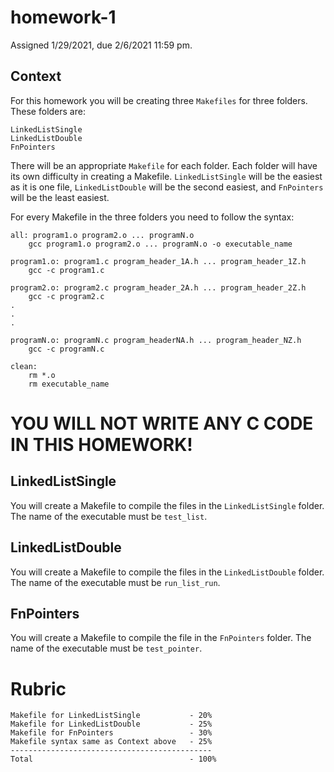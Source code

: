 # homework-1
Assigned 1/29/2021, due 2/6/2021 11:59 pm.
## Context
For this homework you will be creating three `Makefiles` for three folders. These folders are:
    
    LinkedListSingle
    LinkedListDouble
    FnPointers
    
There will be an appropriate `Makefile` for each folder. Each folder will have its own difficulty in creating a Makefile. `LinkedListSingle` will be the easiest as it is one file, `LinkedListDouble` will be the second easiest, and `FnPointers` will be the least easiest. 

For every Makefile in the three folders you need to follow the syntax:

    all: program1.o program2.o ... programN.o
        gcc program1.o program2.o ... programN.o -o executable_name
        
    program1.o: program1.c program_header_1A.h ... program_header_1Z.h
        gcc -c program1.c
        
    program2.o: program2.c program_header_2A.h ... program_header_2Z.h
        gcc -c program2.c
    .
    .
    .
    
    programN.o: programN.c program_headerNA.h ... program_header_NZ.h
        gcc -c programN.c
        
    clean:
        rm *.o
        rm executable_name
        
# YOU WILL NOT WRITE ANY C CODE IN THIS HOMEWORK!

## LinkedListSingle

You will create a Makefile to compile the files in the `LinkedListSingle` folder. The name of the executable must be `test_list`.

## LinkedListDouble

You will create a Makefile to compile the files in the `LinkedListDouble` folder. The name of the executable must be `run_list_run`.

## FnPointers

You will create a Makefile to compile the file in the `FnPointers` folder. The name of the executable must be `test_pointer`.

# Rubric

    Makefile for LinkedListSingle           - 20%
    Makefile for LinkedListDouble           - 25%
    Makefile for FnPointers                 - 30%
    Makefile syntax same as Context above   - 25%
    ---------------------------------------------
    Total                                   - 100%
